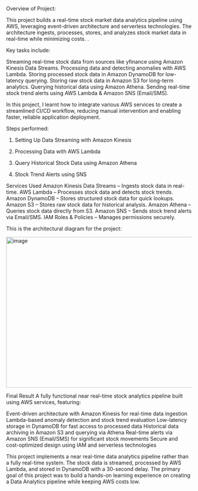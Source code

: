 Overview of Project:

This project builds a real-time stock market data analytics pipeline using AWS, leveraging event-driven architecture and serverless technologies. The architecture ingests, processes, stores, and analyzes stock market data in real-time while minimizing costs. .


Key tasks include:

Streaming real-time stock data from sources like yfinance using Amazon Kinesis Data Streams.
Processing data and detecting anomalies with AWS Lambda.
Storing processed stock data in Amazon DynamoDB for low-latency querying.
Storing raw stock data in Amazon S3 for long-term analytics.
Querying historical data using Amazon Athena.
Sending real-time stock trend alerts using AWS Lambda & Amazon SNS (Email/SMS).

In this project, I learnt how to integrate various AWS services to create a streamlined CI/CD workflow, reducing manual intervention and enabling faster, reliable application deployment.

Steps performed:

1. Setting Up Data Streaming with Amazon Kinesis

2. Processing Data with AWS Lambda

3. Query Historical Stock Data using Amazon Athena

4. Stock Trend Alerts using SNS


Services Used 
 Amazon Kinesis Data Streams – Ingests stock data in real-time.
 AWS Lambda – Processes stock data and detects stock trends.
 Amazon DynamoDB – Stores structured stock data for quick lookups.
 Amazon S3 – Stores raw stock data for historical analysis.
 Amazon Athena – Queries stock data directly from S3.
 Amazon SNS – Sends stock trend alerts via Email/SMS.
 IAM Roles & Policies – Manages permissions securely.



This is the architectural diagram for the project:

<img width="801" height="408" alt="image" src="https://github.com/user-attachments/assets/87ec7354-097c-439e-a1f4-539793bdf0c7" />


Final Result
A fully functional near real-time stock analytics pipeline built using AWS services, featuring:

Event-driven architecture with Amazon Kinesis for real-time data ingestion
Lambda-based anomaly detection and stock trend evaluation
Low-latency storage in DynamoDB for fast access to processed data
Historical data archiving in Amazon S3 and querying via Athena
Real-time alerts via Amazon SNS (Email/SMS) for significant stock movements
Secure and cost-optimized design using IAM and serverless technologies


This project implements a near real-time data analytics pipeline rather than a fully real-time system. The stock data is streamed, processed by AWS Lambda, and stored in DynamoDB with a 30-second delay. The primary goal of this project was to build a hands-on learning experience on creating a Data Analytics pipeline while keeping AWS costs low.
